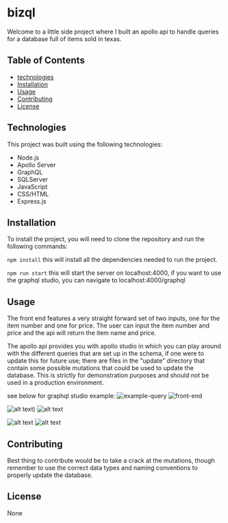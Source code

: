 # bizql

Welcome to a little side project where I built an apollo api to handle queries for a database full of items sold in texas.

## Table of Contents
- [technologies](#technologies)
- [Installation](#installation)
- [Usage](#usage)
- [Contributing](#contributing)
- [License](#license)

## Technologies

This project was built using the following technologies:
- Node.js
- Apollo Server
- GraphQL
- SQLServer
- JavaScript
- CSS/HTML
- Express.js

## Installation

To install the project, you will need to clone the repository and run the following commands:

```npm install```
this will install all the dependencies needed to run the project.

```npm run start```
this will start the server on localhost:4000,
if you want to use the graphql studio, you can navigate to localhost:4000/graphql

## Usage

The front end features a very straight forward set of two inputs, one for the item number and one for price. The user can input the item number and price and the api will return the item name and price.

The apollo api provides you with apollo studio in which you can play around with the different queries that are set up in the schema, if one were to update this for future use; there are files in the "update" directory that contain some possible mutations that could be used to update the database. This is strictly for demonstration purposes and should not be used in a production environment.

see below for graphql studio example:
![example-query](./public\assets\graphql.png)
![front-end](./public/assets\front-end.png)

![alt text]([https://github.com/caldallas/bizql/graphql.png))
![alt text]([https://github.com/caldallas/bizql/front-end.png])

![alt text](https://github.com/caldallas/bizql/graphql.png?raw=true)
![alt text](https://github.com/caldallas/bizql/front-end?raw=true)

## Contributing

Best thing to contribute would be to take a crack at the mutations, though remember to use the correct data types and naming conventions to properly update the database. 

## License

None
```
